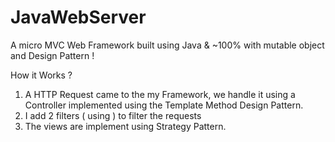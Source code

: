 # JavaWebServer
A micro MVC Web Framework  built using Java &amp; ~100% with mutable object and Design Pattern !


How it Works ?
1. A HTTP Request came to the my Framework, we handle it using a Controller implemented using the Template Method Design Pattern.
2. I add 2 filters ( using  ) to filter the requests
3. The views are implement using Strategy Pattern.


